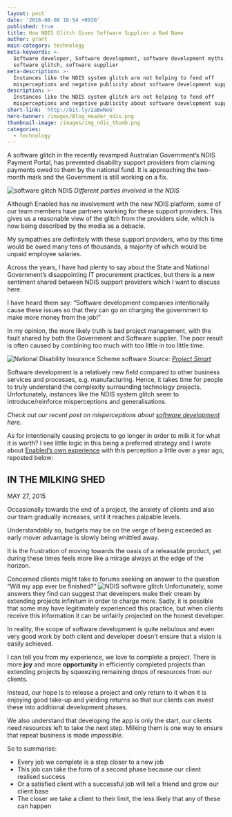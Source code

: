 ```yaml
---
layout: post
date: '2016-08-08 16:54 +0930'
published: true
title: How NDIS Glitch Gives Software Supplier a Bad Name
author: grant
main-category: technology
meta-keywords: >-
  Software developer, Software development, software development myths, NDIS,
  software glitch, software supplier
meta-description: >-
  Instances like the NDIS system glitch are not helping to fend off
  misperceptions and negative publicity about software development supplier.
description: >-
  Instances like the NDIS system glitch are not helping to fend off
  misperceptions and negative publicity about software development supplier.
short-link: 'http://bit.ly/2aBwNoG'
hero-banner: /images/Blog_Header_ndis.png
thumbnail-image: /images/img_ndis_thumb.png
categories:
  - technology
---
```

A software glitch in the recently revamped Australian Government’s NDIS Payment Portal, has prevented disability support providers from claiming payments owed to them by the national fund. It is approaching the two-month mark and the Government is still working on a fix.

![software glitch NDIS]({{site.baseurl}}/images/img_ndis1.png)
*Different parties involved in the NDIS*

Although Enabled has no involvement with the new NDIS platform, some of our team members have partners working for these support providers.  This gives us a reasonable view of the glitch from the providers side, which is now being described by the media as a debacle.

My sympathies are definitely with these support providers, who by this time would be owed many tens of thousands, a majority of which would be unpaid employee salaries.

Across the years, I have had plenty to say about the State and National Government’s disappointing IT procurement practices, but there is a new sentiment shared between NDIS support providers which I want to discuss here. 

I have heard them say: “Software development companies intentionally cause these issues so that they can go on charging the government to make more money from the job!”

In my opinion, the more likely truth is bad project management, with the fault shared by both the Government and Software supplier. The poor result is often caused by combining too much with too little in too little time. 

![National Disability Insurance Scheme software]({{site.baseurl}}/images/img_ndis.png)
*Source: [Project Smart](https://www.projectsmart.co.uk/introduction-to-project-management.php)*

Software development is a relatively new field compared to other business services and processes, e.g. manufacturing. Hence, it takes time for people to truly understand the complexity surrounding technology projects. Unfortunately, instances like the NDIS system glitch seem to introduce/reinforce misperceptions and generalisations.

_Check out our recent post on misperceptions about [software development](http://blog.enabled.com.au/myths-software-development/) here._

As for intentionally causing projects to go longer in order to milk it for what it is worth? I see little logic in this being a preferred strategy and I wrote about [Enabled’s own experience](http://thegbuffer.com/in-the-milking-shed-2/) with this perception a little over a year ago, reposted below:  


## IN THE MILKING SHED
MAY 27, 2015


Occasionally towards the end of a project, the anxiety of clients and also our team gradually increases, until it reaches palpable levels.

Understandably so, budgets may be on the verge of being exceeded as early mover advantage is slowly being whittled away.

It is the frustration of moving towards the oasis of a releasable product, yet during these times feels more like a mirage always at the edge of the horizon.

Concerned clients might take to forums seeking an answer to the question “Will my app ever be finished?”
![NDIS software glitch]({{site.baseurl}}/images/ndis2.png)
Unfortunately, some answers they find can suggest that developers make their cream by extending projects infinitum in order to charge more. Sadly, it is possible that some may have legitimately experienced this practice, but when clients receive this information it can be unfairly projected on the honest developer.

In reality, the scope of software development is quite nebulous and even very good work by both client and developer doesn’t ensure that a vision is easily achieved.

I can tell you from my experience, we love to complete a project. There is more **joy** and more **opportunity** in efficiently completed projects than extending projects by squeezing remaining drops of resources from our clients.

Instead, our hope is to release a project and only return to it when it is enjoying good take-up and yielding returns so that our clients can invest these into additional development phases.

We also understand that developing the app is only the start, our clients need resources left to take the next step. Milking them is one way to ensure that repeat business is made _impossible_.

So to summarise:

- Every job we complete is a step closer to a new job
- This job can take the form of a second phase because our client realised success
- Or a satisfied client with a successful job will tell a friend and grow our client base
- The closer we take a client to their limit, the less likely that any of these can happen
